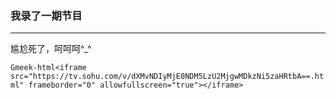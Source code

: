 ### 我录了一期节目

***

尴尬死了，呵呵呵^_^

`Gmeek-html<iframe src="https://tv.sohu.com/v/dXMvNDIyMjE0NDM5LzU2MjgwMDkzNi5zaHRtbA==.html" frameborder="0" allowfullscreen="true"></iframe>`

